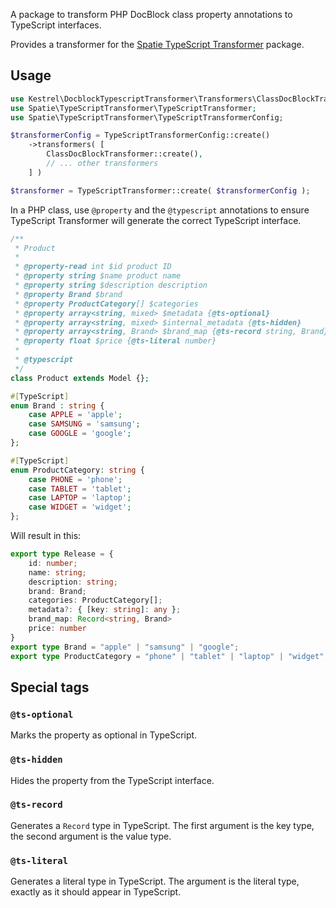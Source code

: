 A package to transform PHP DocBlock class property annotations to TypeScript interfaces.

Provides a transformer for the [Spatie TypeScript Transformer](https://github.com/spatie/typescript-transformer/) package.

## Usage

```php
use Kestrel\DocblockTypescriptTransformer\Transformers\ClassDocBlockTransformer;
use Spatie\TypeScriptTransformer\TypeScriptTransformer;
use Spatie\TypeScriptTransformer\TypeScriptTransformerConfig;

$transformerConfig = TypeScriptTransformerConfig::create()
    ->transformers( [
        ClassDocBlockTransformer::create(),
        // ... other transformers
    ] )

$transformer = TypeScriptTransformer::create( $transformerConfig );
```

In a PHP class, use `@property` and the `@typescript` annotations to ensure TypeScript Transformer will generate the correct TypeScript interface.
```php
/**
 * Product
 *
 * @property-read int $id product ID
 * @property string $name product name
 * @property string $description description
 * @property Brand $brand
 * @property ProductCategory[] $categories
 * @property array<string, mixed> $metadata {@ts-optional}
 * @property array<string, mixed> $internal_metadata {@ts-hidden}
 * @property array<string, Brand> $brand_map {@ts-record string, Brand}
 * @property float $price {@ts-literal number}
 *
 * @typescript
 */
class Product extends Model {};

#[TypeScript]
enum Brand : string {
	case APPLE = 'apple';
	case SAMSUNG = 'samsung';
	case GOOGLE = 'google';
};

#[TypeScript]
enum ProductCategory: string {
	case PHONE = 'phone';
	case TABLET = 'tablet';
	case LAPTOP = 'laptop';
	case WIDGET = 'widget';
};
```

Will result in this:
```ts
export type Release = {
	id: number;
	name: string;
	description: string;
	brand: Brand;
	categories: ProductCategory[];
	metadata?: { [key: string]: any };
	brand_map: Record<string, Brand>
	price: number
}
export type Brand = "apple" | "samsung" | "google";
export type ProductCategory = "phone" | "tablet" | "laptop" | "widget";
```

## Special tags

### `@ts-optional`

Marks the property as optional in TypeScript.

### `@ts-hidden`

Hides the property from the TypeScript interface.

### `@ts-record`

Generates a `Record` type in TypeScript. The first argument is the key type, the second argument is the value type.

### `@ts-literal`

Generates a literal type in TypeScript. The argument is the literal type, exactly as it should appear in TypeScript.